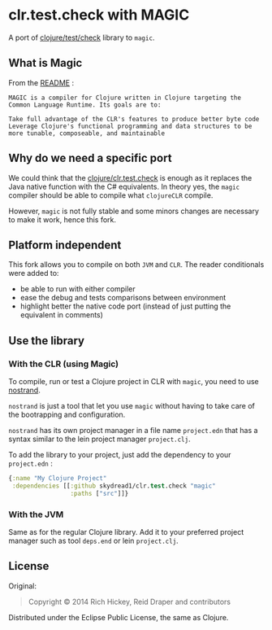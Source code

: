 # clr.test.check with MAGIC

A port of [clojure/test/check](https://github.com/clojure/test.check) library to `magic`.

## What is Magic

From the [README](https://github.com/nasser/magic) :
```
MAGIC is a compiler for Clojure written in Clojure targeting the Common Language Runtime. Its goals are to:

Take full advantage of the CLR's features to produce better byte code
Leverage Clojure's functional programming and data structures to be more tunable, composeable, and maintainable
```

## Why do we need a specific port

We could think that the [clojure/clr.test.check](https://github.com/clojure/clr.tools.nrepl) is enough as it replaces the Java native function with the C# equivalents. In theory yes, the `magic` compiler should be able to compile what `clojureCLR` compile.

However, `magic` is not fully stable and some minors changes are necessary to make it work, hence this fork.

## Platform independent

This fork allows you to compile on both `JVM` and `CLR`. The reader conditionals were added to:
- be able to run with either compiler
- ease the debug and tests comparisons between environment
- highlight better the native code port (instead of just putting the equivalent in comments)

## Use the library

### With the CLR (using Magic)

To compile, run or test a Clojure project in CLR with `magic`, you need to use [nostrand](https://github.com/nasser/nostrand).

`nostrand` is just a tool that let you use `magic` without having to take care of the bootrapping and configuration.

`nostrand` has its own project manager in a file name `project.edn` that has a syntax similar to the lein project manager `project.clj`.

To add the library to your project, just add the dependency to your `project.edn` :

```clojure
{:name "My Clojure Project"
 :dependencies [[:github skydread1/clr.test.check "magic"
                 :paths ["src"]]}
```
### With the JVM

Same as for the regular Clojure library. Add it to your preferred project manager such as tool `deps.end` or lein `project.clj`.

## License

Original:

> Copyright © 2014 Rich Hickey, Reid Draper and contributors

Distributed under the Eclipse Public License, the same as Clojure.
